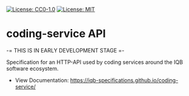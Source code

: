 [![License: CC0-1.0](https://img.shields.io/badge/License-CC0_1.0-lightgrey.svg)](http://creativecommons.org/publicdomain/zero/1.0/) [![License: MIT](https://img.shields.io/badge/License-MIT-yellow.svg)](https://opensource.org/licenses/MIT)

# coding-service API

-= THIS IS IN EARLY DEVELOPMENT STAGE =-

Specification for an HTTP-API used by coding services around the IQB software ecosystem.

* View Documentation: https://iqb-specifications.github.io/coding-service/
